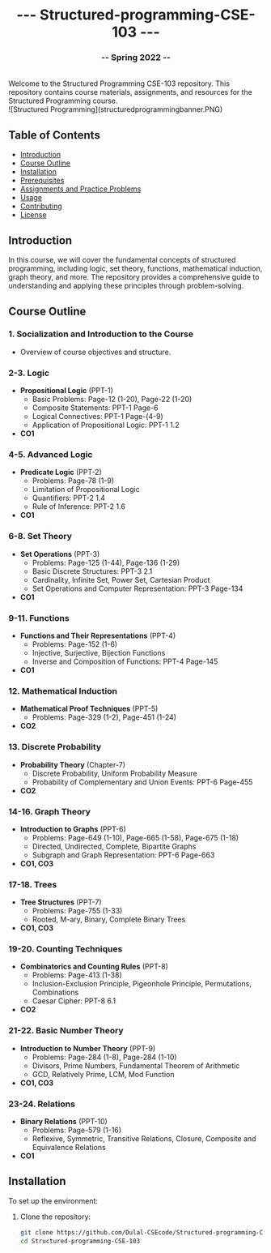 <h1 align="center">--- Structured-programming-CSE-103 ---</h1>  
<h3 align="center">-- Spring 2022 --</h3>  
<br />  
Welcome to the Structured Programming CSE-103 repository. This repository contains course materials, assignments, and resources for the Structured Programming course.  
<br />  
![Structured Programming](structuredprogrammingbanner.PNG)
  
<br />  

## Table of Contents
- [Introduction](#introduction)
- [Course Outline](#course-outline)
- [Installation](#installation)
- [Prerequisites](#prerequisites)
- [Assignments and Practice Problems](#assignments-and-practice-problems)
- [Usage](#usage)
- [Contributing](#contributing)
- [License](#license)

## Introduction

In this course, we will cover the fundamental concepts of structured programming, including logic, set theory, functions, mathematical induction, graph theory, and more. The repository provides a comprehensive guide to understanding and applying these principles through problem-solving.

## Course Outline

### 1. Socialization and Introduction to the Course
- Overview of course objectives and structure.

### 2-3. Logic
- **Propositional Logic** (PPT-1)
  - Basic Problems: Page-12 (1-20), Page-22 (1-20)
  - Composite Statements: PPT-1 Page-6
  - Logical Connectives: PPT-1 Page-(4-9)
  - Application of Propositional Logic: PPT-1 1.2
- **CO1**

### 4-5. Advanced Logic
- **Predicate Logic** (PPT-2)
  - Problems: Page-78 (1-9)
  - Limitation of Propositional Logic
  - Quantifiers: PPT-2 1.4
  - Rule of Inference: PPT-2 1.6
- **CO1**

### 6-8. Set Theory
- **Set Operations** (PPT-3)
  - Problems: Page-125 (1-44), Page-136 (1-29)
  - Basic Discrete Structures: PPT-3 2.1
  - Cardinality, Infinite Set, Power Set, Cartesian Product
  - Set Operations and Computer Representation: PPT-3 Page-134
- **CO1**

### 9-11. Functions
- **Functions and Their Representations** (PPT-4)
  - Problems: Page-152 (1-6)
  - Injective, Surjective, Bijection Functions
  - Inverse and Composition of Functions: PPT-4 Page-145
- **CO1**

### 12. Mathematical Induction
- **Mathematical Proof Techniques** (PPT-5)
  - Problems: Page-329 (1-2), Page-451 (1-24)
- **CO2**

### 13. Discrete Probability
- **Probability Theory** (Chapter-7)
  - Discrete Probability, Uniform Probability Measure
  - Probability of Complementary and Union Events: PPT-6 Page-455
- **CO2**

### 14-16. Graph Theory
- **Introduction to Graphs** (PPT-6)
  - Problems: Page-649 (1-10), Page-665 (1-58), Page-675 (1-18)
  - Directed, Undirected, Complete, Bipartite Graphs
  - Subgraph and Graph Representation: PPT-6 Page-663
- **CO1, CO3**

### 17-18. Trees
- **Tree Structures** (PPT-7)
  - Problems: Page-755 (1-33)
  - Rooted, M-ary, Binary, Complete Binary Trees
- **CO1, CO3**

### 19-20. Counting Techniques
- **Combinatorics and Counting Rules** (PPT-8)
  - Problems: Page-413 (1-38)
  - Inclusion-Exclusion Principle, Pigeonhole Principle, Permutations, Combinations
  - Caesar Cipher: PPT-8 6.1
- **CO2**

### 21-22. Basic Number Theory
- **Introduction to Number Theory** (PPT-9)
  - Problems: Page-284 (1-8), Page-284 (1-10)
  - Divisors, Prime Numbers, Fundamental Theorem of Arithmetic
  - GCD, Relatively Prime, LCM, Mod Function
- **CO1, CO3**

### 23-24. Relations
- **Binary Relations** (PPT-10)
  - Problems: Page-579 (1-16)
  - Reflexive, Symmetric, Transitive Relations, Closure, Composite and Equivalence Relations
- **CO1**

## Installation

To set up the environment:

1. Clone the repository:
   ```bash
   git clone https://github.com/Dulal-CSEcode/Structured-programming-CSE-103.git
   cd Structured-programming-CSE-103

